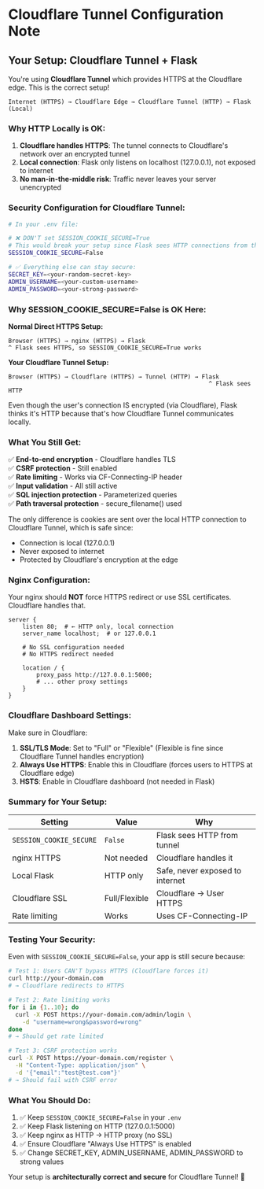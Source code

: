 # Cloudflare Tunnel Configuration Note

## Your Setup: Cloudflare Tunnel + Flask

You're using **Cloudflare Tunnel** which provides HTTPS at the Cloudflare edge. This is the correct setup!

```
Internet (HTTPS) → Cloudflare Edge → Cloudflare Tunnel (HTTP) → Flask (Local)
```

### Why HTTP Locally is OK:

1. **Cloudflare handles HTTPS**: The tunnel connects to Cloudflare's network over an encrypted tunnel
2. **Local connection**: Flask only listens on localhost (127.0.0.1), not exposed to internet
3. **No man-in-the-middle risk**: Traffic never leaves your server unencrypted

### Security Configuration for Cloudflare Tunnel:

```bash
# In your .env file:

# ❌ DON'T set SESSION_COOKIE_SECURE=True
# This would break your setup since Flask sees HTTP connections from the tunnel
SESSION_COOKIE_SECURE=False

# ✅ Everything else can stay secure:
SECRET_KEY=<your-random-secret-key>
ADMIN_USERNAME=<your-custom-username>
ADMIN_PASSWORD=<your-strong-password>
```

### Why SESSION_COOKIE_SECURE=False is OK Here:

**Normal Direct HTTPS Setup:**
```
Browser (HTTPS) → nginx (HTTPS) → Flask
^ Flask sees HTTPS, so SESSION_COOKIE_SECURE=True works
```

**Your Cloudflare Tunnel Setup:**
```
Browser (HTTPS) → Cloudflare (HTTPS) → Tunnel (HTTP) → Flask
                                                         ^ Flask sees HTTP
```

Even though the user's connection IS encrypted (via Cloudflare), Flask thinks it's HTTP because that's how Cloudflare Tunnel communicates locally.

### What You Still Get:

✅ **End-to-end encryption** - Cloudflare handles TLS  
✅ **CSRF protection** - Still enabled  
✅ **Rate limiting** - Works via CF-Connecting-IP header  
✅ **Input validation** - All still active  
✅ **SQL injection protection** - Parameterized queries  
✅ **Path traversal protection** - secure_filename() used  

The only difference is cookies are sent over the local HTTP connection to Cloudflare Tunnel, which is safe since:
- Connection is local (127.0.0.1)
- Never exposed to internet
- Protected by Cloudflare's encryption at the edge

### Nginx Configuration:

Your nginx should **NOT** force HTTPS redirect or use SSL certificates. Cloudflare handles that.

```nginx
server {
    listen 80;  # ← HTTP only, local connection
    server_name localhost;  # or 127.0.0.1
    
    # No SSL configuration needed
    # No HTTPS redirect needed
    
    location / {
        proxy_pass http://127.0.0.1:5000;
        # ... other proxy settings
    }
}
```

### Cloudflare Dashboard Settings:

Make sure in Cloudflare:
1. **SSL/TLS Mode**: Set to "Full" or "Flexible" (Flexible is fine since Cloudflare Tunnel handles encryption)
2. **Always Use HTTPS**: Enable this in Cloudflare (forces users to HTTPS at Cloudflare edge)
3. **HSTS**: Enable in Cloudflare dashboard (not needed in Flask)

### Summary for Your Setup:

| Setting | Value | Why |
|---------|-------|-----|
| `SESSION_COOKIE_SECURE` | `False` | Flask sees HTTP from tunnel |
| nginx HTTPS | Not needed | Cloudflare handles it |
| Local Flask | HTTP only | Safe, never exposed to internet |
| Cloudflare SSL | Full/Flexible | Cloudflare → User HTTPS |
| Rate limiting | Works | Uses CF-Connecting-IP |

### Testing Your Security:

Even with `SESSION_COOKIE_SECURE=False`, your app is still secure because:

```bash
# Test 1: Users CAN'T bypass HTTPS (Cloudflare forces it)
curl http://your-domain.com
# → Cloudflare redirects to HTTPS

# Test 2: Rate limiting works
for i in {1..10}; do
  curl -X POST https://your-domain.com/admin/login \
    -d "username=wrong&password=wrong"
done
# → Should get rate limited

# Test 3: CSRF protection works
curl -X POST https://your-domain.com/register \
  -H "Content-Type: application/json" \
  -d '{"email":"test@test.com"}'
# → Should fail with CSRF error
```

### What You Should Do:

1. ✅ Keep `SESSION_COOKIE_SECURE=False` in your `.env`
2. ✅ Keep Flask listening on HTTP (127.0.0.1:5000)
3. ✅ Keep nginx as HTTP → HTTP proxy (no SSL)
4. ✅ Ensure Cloudflare "Always Use HTTPS" is enabled
5. ✅ Change SECRET_KEY, ADMIN_USERNAME, ADMIN_PASSWORD to strong values

Your setup is **architecturally correct and secure** for Cloudflare Tunnel! 🎉
